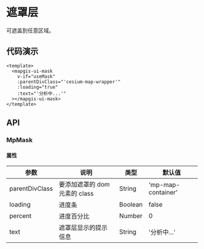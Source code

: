 # 遮罩层

可遮盖到任意区域。

## 代码演示

```vue
<template>
  <mapgis-ui-mask
    v-if="useMask"
    :parentDivClass="'cesium-map-wrapper'"
    :loading="true"
    :text="'分析中...'"
  ></mapgis-ui-mask>
</template>
```

## API

### MpMask

#### 属性

| 参数           | 说明                          | 类型    | 默认值             |
| -------------- | ----------------------------- | ------- | ------------------ |
| parentDivClass | 要添加遮罩的 dom 元素的 class | String  | 'mp-map-container' |
| loading        | 进度条                        | Boolean | false              |
| percent        | 进度百分比                    | Number  | 0                  |
| text           | 遮罩层显示的提示信息          | String  | '分析中...'        |
